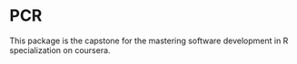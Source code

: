 

# PCR

This package is the capstone for the mastering software development in R specialization on coursera.  
